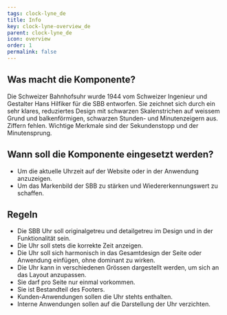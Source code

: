 ```yaml
---
tags: clock-lyne_de
title: Info
key: clock-lyne-overview_de
parent: clock-lyne_de
icon: overview
order: 1
permalink: false
---
```


## Was macht die Komponente?
Die Schweizer Bahnhofsuhr wurde 1944 vom Schweizer Ingenieur und Gestalter Hans Hilfiker für die SBB entworfen. Sie zeichnet sich durch ein sehr klares, reduziertes Design mit schwarzen Skalenstrichen auf weissem Grund und balkenförmigen, schwarzen Stunden- und Minutenzeigern aus. Ziffern fehlen. Wichtige Merkmale sind der Sekundenstopp und der Minutensprung.

## Wann soll die Komponente eingesetzt werden?
* Um die aktuelle Uhrzeit auf der Website oder in der Anwendung anzuzeigen.
* Um das Markenbild der SBB zu stärken und Wiedererkennungswert zu schaffen.

## Regeln
* Die SBB Uhr soll originalgetreu und detailgetreu im Design und in der Funktionalität sein.
* Die Uhr soll stets die korrekte Zeit anzeigen.
* Die Uhr soll sich harmonisch in das Gesamtdesign der Seite oder Anwendung einfügen, ohne dominant zu wirken.
* Die Uhr kann in verschiedenen Grössen dargestellt werden, um sich an das Layout anzupassen.
* Sie darf pro Seite nur einmal vorkommen.
* Sie ist Bestandteil des Footers.
* Kunden-Anwendungen sollen die Uhr stehts enthalten.
* Interne Anwendungen sollen auf die Darstellung der Uhr verzichten.

